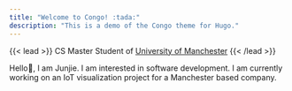 ```yaml
---
title: "Welcome to Congo! :tada:"
description: "This is a demo of the Congo theme for Hugo."
---
```


{{< lead >}}
CS Master Student of [University of Manchester](https://www.manchester.ac.uk/)
{{< /lead >}}

Hello🎉, I am Junjie. I am interested in software development. I am currently working on an IoT visualization project for a Manchester based company.
<!-- 
<div class="flex px-4 py-2 mb-8 text-base rounded-md bg-primary-100 dark:bg-primary-900">
  <span class="flex items-center ltr:pr-3 rtl:pl-3 text-primary-400">
    {{< icon "triangle-exclamation" >}}
  </span>
  <span class="flex items-center justify-between grow dark:text-neutral-300">
    <span class="prose dark:prose-invert">This is a demo of the <code id="layout">page</code> layout.</span>
    <button
      id="switch-layout-button"
      class="px-4 !text-neutral !no-underline rounded-md bg-primary-600 hover:!bg-primary-500 dark:bg-primary-800 dark:hover:!bg-primary-700"
    >
      Switch layout &orarr;
    </button>
  </span>
</div> -->

